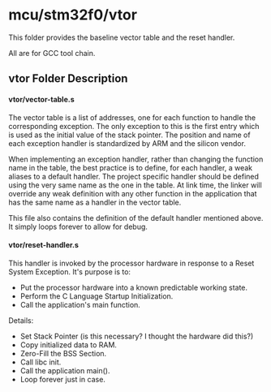 
# mcu/stm32f0/vtor
This folder provides the baseline vector table and the reset handler.

All are for GCC tool chain.

## vtor Folder Description

#### vtor/vector-table.s
The vector table is a list of addresses, one for each function to handle the corresponding exception.
The only exception to this is the first entry which is used as the initial value of the stack pointer.
The position and name of each exception handler is standardized by ARM and the silicon vendor.

When implementing an exception handler, rather than changing the function name in the table,
the best practice is to define, for each handler, a weak aliases to a default handler.
The project specific handler should be defined using the very same name as the one in the table.
At link time, the linker will override any weak definition with any other function
in the application that has the same name as a handler in the vector table.

This file also contains the definition of the default handler mentioned above.
It simply loops forever to allow for debug.

#### vtor/reset-handler.s
This handler is invoked by the processor hardware in response to a Reset System Exception.
It's purpose is to:
* Put the processor hardware into a known predictable working state.
* Perform the C Language Startup Initialization.
* Call the application's main function.

Details:
* Set Stack Pointer (is this necessary? I thought the hardware did this?)
* Copy initialized data to RAM.
* Zero-Fill the BSS Section.
* Call libc init.
* Call the application main().
* Loop forever just in case.

